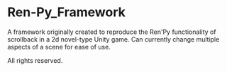 # Ren-Py_Framework
A framework originally created to reproduce the Ren'Py functionality of scrollback in a 2d novel-type Unity game. Can currently change multiple aspects of a scene for ease of use.

All rights reserved.
